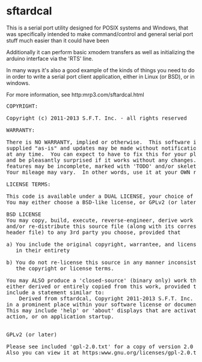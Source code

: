 # sftardcal

This is a serial port utility designed for POSIX systems and Windows, that was
specifically intended to make command/control and general serial port stuff
much easier than it could have been

Additionally it can perform basic xmodem transfers as well as initializing
the arduino interface via the 'RTS' line.

In many ways it's also a good example of the kinds of things you need to do
in order to write a serial port client application, either in Linux (or BSD),
or in windows.

For more information, see
    http:mrp3.com/sftardcal.html

<pre>
COPYRIGHT:

Copyright (c) 2011-2013 S.F.T. Inc. - all rights reserved

WARRANTY:

There is NO WARRANTY, implied or otherwise.  This software is being
supplied "as-is" and updates may be made without notification to you
at any time.  You can expect to have to fix this for your platform
and be pleasantly surprised if it works without any changes.  Some
features may be incomplete, marked with 'TODO' and/or skeleton code.
Your mileage may vary.  In other words, use it at your OWN risk.

LICENSE TERMS:

This code is available under a DUAL LICENSE, your choice of which one.
You may either choose a BSD-like license, or GPLv2 (or later).

BSD LICENSE
You may copy, build, execute, reverse-engineer, derive work from,
and/or re-distribute this source file (along with its corresponding
header file) to any 3rd party you choose, provided that

a) You include the original copyright, warrantee, and license terms
   in their entirety

b) You do not re-license this source in any manner inconsistent with
   the copyright or license terms.

You may ALSO produce a 'closed-source' (binary only) work that is
either derived or entirely copied from this work, provided that you
include a statement similar to:
    Derived from sftardcal, Copyright 2011-2013 S.F.T. Inc.
in a prominent place within your software license or documentation.
This may include 'help' or 'about' displays that are activated by user
action, or on application startup.


GPLv2 (or later)

Please see included 'gpl-2.0.txt' for a copy of version 2.0 of this license.
Also you can view it at https:www.gnu.org/licenses/gpl-2.0.txt

</pre>


